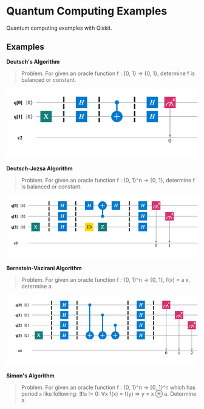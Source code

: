 # Quantum Computing Examples
Quantum computing examples with Qiskit.

## Examples

**Deutsch's Algorithm**

> Problem. For given an oracle function f : {0, 1} -> {0, 1}, determine f is balanced or constant. 

![Deutsch's Algorithm](./circuit_diagrams/01_deutsch.png)

**Deutsch-Jozsa Algorithm**

> Problem. For given an oracle function f : {0, 1}^n -> {0, 1}, determine f is balanced or constant.

![Deutsch-Jozsa Algorithm](./circuit_diagrams/02_deutsch_jozsa.png)

**Bernstein-Vazirani Algorithm**

> Problem. For given an oracle function f : {0, 1}^n -> {0, 1}, f(x) = a x, determine a.

![Bernstein-Vazirani Algorithm](./circuit_diagrams/03_bernstein_vazirani.png)

**Simon's Algorithm**

> Problem. For given an oracle function f : {0, 1}^n -> {0, 1}^n which has period `a` like following: ∃!a != 0: ∀x f(x) = f(y) => y = x ⊕ a. Determine a.